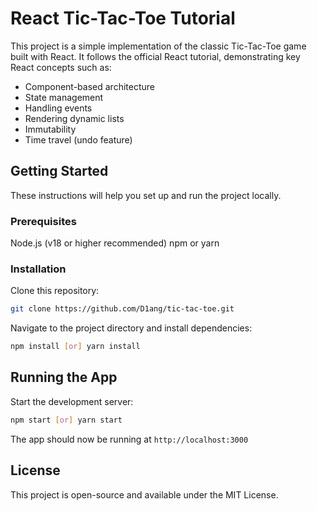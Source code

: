 # React Tic-Tac-Toe Tutorial

This project is a simple implementation of the classic Tic-Tac-Toe game built with React.
It follows the official React tutorial, demonstrating key React concepts such as:

- Component-based architecture
- State management
- Handling events
- Rendering dynamic lists
- Immutability
- Time travel (undo feature)

## Getting Started

These instructions will help you set up and run the project locally.

### Prerequisites

Node.js (v18 or higher recommended)
npm or yarn

### Installation

Clone this repository:

```bash
git clone https://github.com/D1ang/tic-tac-toe.git
```

Navigate to the project directory and install dependencies:

```bash
npm install [or] yarn install
```

## Running the App

Start the development server:

```bash
npm start [or] yarn start
```

The app should now be running at `http://localhost:3000`

## License

This project is open-source and available under the MIT License.
